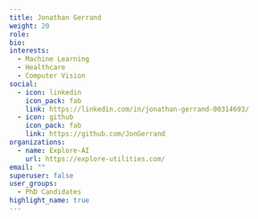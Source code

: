 ```yaml
---
title: Jonathan Gerrand
weight: 20
role:
bio: 
interests:
  - Machine Learning
  - Healthcare
  - Computer Vision
social:
  - icon: linkedin
    icon_pack: fab
    link: https://linkedin.com/in/jonathan-gerrand-00314693/
  - icon: github
    icon_pack: fab
    link: https://github.com/JonGerrand
organizations:
  - name: Explore-AI
    url: https://explore-utilities.com/
email: ""
superuser: false
user_groups:
  - PhD Candidates  
highlight_name: true
---
```

